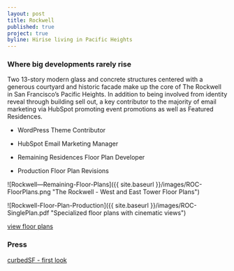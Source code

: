 ```yaml
---
layout: post
title: Rockwell
published: true
project: true
byline: Hirise living in Pacific Heights 
---
```


### Where big developments rarely rise

Two 13-story modern glass and concrete structures centered with a generous courtyard and historic facade make up the core of The Rockwell in San Francisco’s Pacific Heights. In addition to being involved from identity reveal through building sell out, a key contributor to the majority of email marketing via HubSpot promoting event promotions as well as Featured Residences.

* WordPress Theme Contributor

* HubSpot Email Marketing Manager

* Remaining Residences Floor Plan Developer

* Production Floor Plan Revisions
 
![Rockwell—Remaining-Floor-Plans]({{ site.baseurl }}/images/ROC-FloorPlans.png "The Rockwell - West and East Tower Floor Plans")

![Rockwell-Floor-Plan-Production]({{ site.baseurl }}/images/ROC-SinglePlan.pdf "Specialized floor plans with cinematic views")

<a href="http://therockwellsf.com/floor-plans/" target="_blank">view floor plans</a>

### Press

<a href="https://sf.curbed.com/2015/3/20/9978628/first-look-inside-rockwell-as-it-gets-ready-to-start-sales" target="_blank">curbedSF - first look</a>
